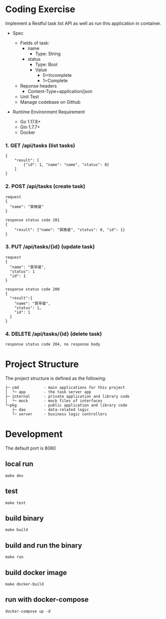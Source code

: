 # Coding Exercise

Implement a Restful task list API as well as run this application in container.

- Spec
  - Fields of task:
      - name
          - Type: String
      - status
          - Type: Bool
          - Value
              - 0=Incomplete
              - 1=Complete
  - Reponse headers
      - Content-Type=application/json
  - Unit Test
  - Manage codebase on Github

- Runtime Environment Requirement
    - Go 1.17.8+
    - Gin 1.7.7+
    - Docker

### 1.  GET /api/tasks (list tasks)
```
{
    "result": [
        {"id": 1, "name": "name", "status": 0}
    ]
}
```

### 2.  POST /api/tasks  (create task)
```
request
{
  "name": "買晚餐"
}

response status code 201
{
    "result": {"name": "買晚餐", "status": 0, "id": 1}
}
```

### 3. PUT /api/tasks/{id} (update task)
```
request
{
  "name": "買早餐",
  "status": 1
  "id": 1
}

response status code 200
{
  "result":{
    "name": "買早餐",
    "status": 1,
    "id": 1
  }
}
```

### 4. DELETE /api/tasks/{id} (delete task)
```
response status code 204, no response body
```

# Project Structure

The project structure is defined as the following:
```
├─ cmd           - main applications for this project
│  └─ app        - the task server app    
├─ internal      - private application and library code
│  └─ mock       - mock files of interfaces
└─pkg            - public application and library code
   ├─ dao        - data-related logic
   └─ server     - business logic controllers
```


# Development
The default port is 8080

## local run
```
make dev
```
## test
```
make test
```
## build binary
```
make build
```
## build and run the binary
```
make run
```
## build docker image
```
make docker-build
```
## run with docker-compose
```
docker-compose up -d
```
